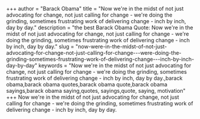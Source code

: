 +++
author = "Barack Obama"
title = "Now we're in the midst of not just advocating for change, not just calling for change - we're doing the grinding, sometimes frustrating work of delivering change - inch by inch, day by day."
description = "the best Barack Obama Quote: Now we're in the midst of not just advocating for change, not just calling for change - we're doing the grinding, sometimes frustrating work of delivering change - inch by inch, day by day."
slug = "now-were-in-the-midst-of-not-just-advocating-for-change-not-just-calling-for-change---were-doing-the-grinding-sometimes-frustrating-work-of-delivering-change---inch-by-inch-day-by-day"
keywords = "Now we're in the midst of not just advocating for change, not just calling for change - we're doing the grinding, sometimes frustrating work of delivering change - inch by inch, day by day.,barack obama,barack obama quotes,barack obama quote,barack obama sayings,barack obama saying,quotes, sayings,quote, saying, motivation"
+++
Now we're in the midst of not just advocating for change, not just calling for change - we're doing the grinding, sometimes frustrating work of delivering change - inch by inch, day by day.
